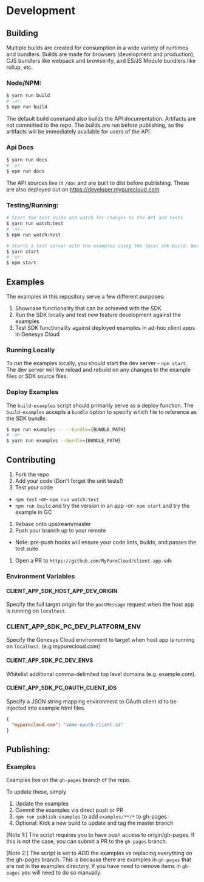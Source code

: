 # Development

## Building
Multiple builds are created for consumption in a wide variety of runtimes and bundlers. Builds are made for browsers (development and production), CJS bundlers like webpack and browserify, and ES/JS Module bundlers like rollup, etc.

### Node/NPM:

```bash
$ yarn run build
# -or-
$ npm run build
```

The default build command also builds the API documentation.  Artifacts are not committed to the repo.  The builds are run before publishing, so the artifacts will be immediately available for users of the API.

### Api Docs

```bash
$ yarn run docs 
# -or-
$ npm run docs 
```

The API sources live in `/doc` and are built to dist before publishing.  These are also deployed out on https://developer.mypurecloud.com.

### Testing/Running:

```bash
# Start the test suite and watch for changes to the API and tests 
$ yarn run watch:test 
# -or-
$ npm run watch:test 

# Starts a test server with the examples using the local sdk build. Watches for changes.
$ yarn start 
# -or-
$ npm start
```

## Examples

The examples in this repository serve a few different purposes:

1. Showcase functionality that can be achieved with the SDK
1. Run the SDK locally and test new feature development against the examples
1. Test SDK functionality against deployed examples in ad-hoc client apps in Genesys Cloud  

### Running Locally

To run the examples locally, you should start the dev server - `npm start`. The dev server will live reload and
rebuild on any changes to the example files or SDK source files.

### Deploy Examples

The `build-examples` script should primarily serve as a deploy function. The `build-examples` accepts a `bundle` option
to specify which file to reference as the SDK bundle.

```bash
$ npm run examples -- --bundle={BUNDLE_PATH}
# -or-
$ yarn run examples --bundle={BUNDLE_PATH}
```

## Contributing
1. Fork the repo
1. Add your code (Don't forget the unit tests!)
1. Test your code
  * `npm test` -or- `npm run watch:test`
  * `npm run build` and try the version in an app -or- `npm start` and try the example in GC
1. Rebase onto upstream/master
1. Push your branch up to your remote
  * Note: pre-push hooks will ensure your code lints, builds, and passes the test suite
1. Open a PR to `https://github.com/MyPureCloud/client-app-sdk`

### Environment Variables

#### CLIENT_APP_SDK_HOST_APP_DEV_ORIGIN
Specify the full target origin for the `postMessage` request when the host app is running on `localhost`.

### CLIENT_APP_SDK_PC_DEV_PLATFORM_ENV
Specify the Genesys Cloud environment to target when host app is running on `localhost`. (e.g mypurecloud.com)

#### CLIENT_APP_SDK_PC_DEV_ENVS
Whitelist additional comma-delimited top level domains (e.g. example.com).

#### CLIENT_APP_SDK_PC_OAUTH_CLIENT_IDS
Specify a JSON string mapping environment to OAuth client id to be injected into example html files.
```json
{
  "mypurecloud.com": "some-oauth-client-id"
}
```

## Publishing:

### Examples
Examples live on the `gh-pages` branch of the repo.

To update these, simply
1. Update the examples
1. Commit the examples via direct push or PR
1. `npm run publish-examples` to add `examples/**/*` to gh-pages
1. Optional: Kick a new build to update and tag the master branch

[Note 1:] The script requires you to have push access to origin/gh-pages.  If this is not the case, you can submit a PR to the `gh-pages` branch.

[Note 2:] The script is set to *ADD* the examples vs replacing everything on the gh-pages branch.  This is because there are examples in `gh-pages` that are not in the examples directory.  If you have need to remove items in `gh-pages` you will need to do so manually.
